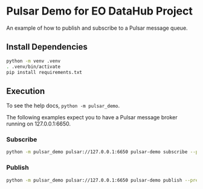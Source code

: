 # Pulsar Demo for EO DataHub Project

An example of how to publish and subscribe to a Pulsar message queue.

## Install Dependencies

```bash
python -m venv .venv
. .venv/bin/activate
pip install requirements.txt
```

## Execution

To see the help docs, `python -m pulsar_demo`.

The following examples expect you to have a Pulsar message broker running on 127.0.0.1:6650.

### Subscribe

```bash
python -m pulsar_demo pulsar://127.0.0.1:6650 pulsar-demo subscribe --prefix sub1
```

### Publish

```bash
python -m pulsar_demo pulsar://127.0.0.1:6650 pulsar-demo publish --prefix pub1
```
